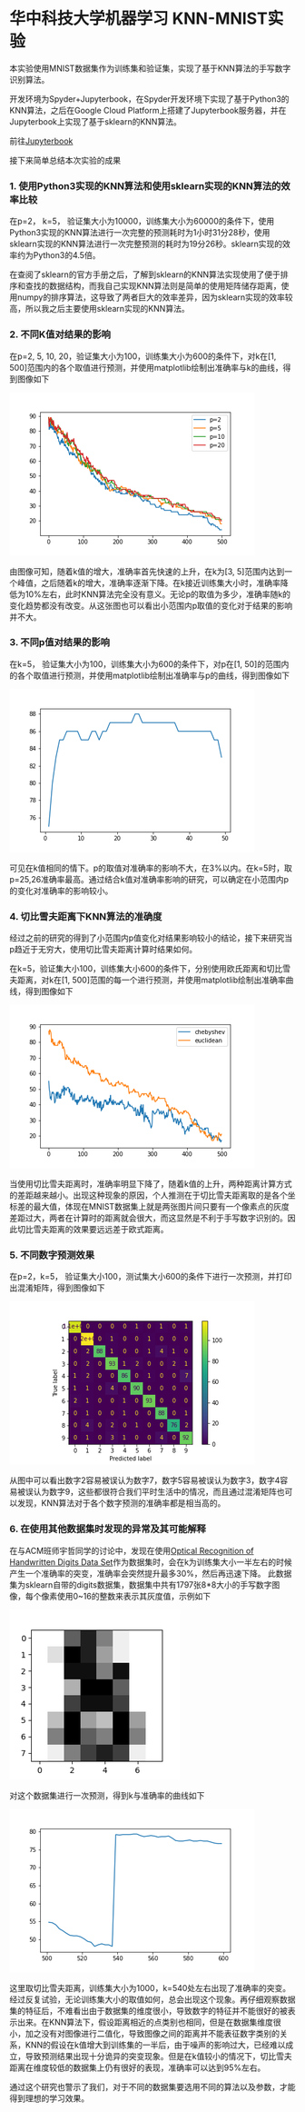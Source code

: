 # 华中科技大学机器学习 KNN-MNIST实验 #

本实验使用MNIST数据集作为训练集和验证集，实现了基于KNN算法的手写数字识别算法。

开发环境为Spyder+Jupyterbook，在Spyder开发环境下实现了基于Python3的KNN算法，之后在Google Cloud Platform上搭建了Jupyterbook服务器，并在Jupyterbook上实现了基于sklearn的KNN算法。

前往[Jupyterbook](http://35.201.136.176:8888/)

接下来简单总结本次实验的成果

### 1. 使用Python3实现的KNN算法和使用sklearn实现的KNN算法的效率比较 ###
在p=2， k=5， 验证集大小为10000，训练集大小为60000的条件下，使用Python3实现的KNN算法进行一次完整的预测耗时为1小时31分28秒，使用sklearn实现的KNN算法进行一次完整预测的耗时为19分26秒。sklearn实现的效率约为Python3的4.5倍。

在查阅了sklearn的官方手册之后，了解到sklearn的KNN算法实现使用了便于排序和查找的数据结构，而我自己实现KNN算法则是简单的使用矩阵储存距离，使用numpy的排序算法，这导致了两者巨大的效率差异，因为sklearn实现的效率较高，所以我之后主要使用sklearn实现的KNN算法。

### 2. 不同K值对结果的影响 ###
在p=2, 5, 10, 20，验证集大小为100，训练集大小为600的条件下，对k在[1, 500]范围内的各个取值进行预测，并使用matplotlib绘制出准确率与k的曲线，得到图像如下

![k值对结果的影响](res/k.png)

由图像可知，随着k值的增大，准确率首先快速的上升，在k为[3, 5]范围内达到一个峰值，之后随着k的增大，准确率逐渐下降。在k接近训练集大小时，准确率降低为10%左右，此时KNN算法完全没有意义。无论p的取值为多少，准确率随k的变化趋势都没有改变。从这张图也可以看出小范围内p取值的变化对于结果的影响并不大。

### 3. 不同p值对结果的影响 ###
在k=5， 验证集大小为100，训练集大小为600的条件下，对p在[1, 50]的范围内的各个取值进行预测，并使用matplotlib绘制出准确率与p的曲线，得到图像如下

![p值对结果的影响](res/p.png)

可见在k值相同的情下。p的取值对准确率的影响不大，在3%以内。在k=5时，取p=25,26准确率最高。通过结合k值对准确率影响的研究，可以确定在小范围内p的变化对准确率的影响较小。

### 4. 切比雪夫距离下KNN算法的准确度 ###
经过之前的研究的得到了小范围内p值变化对结果影响较小的结论，接下来研究当p趋近于无穷大，使用切比雪夫距离计算时结果如何。

在k=5，验证集大小100，训练集大小600的条件下，分别使用欧氏距离和切比雪夫距离，对k在[1, 500]范围的每一个进行预测，并使用matplotlib绘制出准确率曲线，得到图像如下

![切比雪夫距离与欧式距离](res/chebyshev.png)

当使用切比雪夫距离时，准确率明显下降了，随着k值的上升，两种距离计算方式的差距越来越小。出现这种现象的原因，个人推测在于切比雪夫距离取的是各个坐标差的最大值，体现在MNIST数据集上就是两张图片间只要有一个像素点的灰度差距过大，两者在计算时的距离就会很大，而这显然是不利于手写数字识别的。因此切比雪夫距离的效果要远远差于欧式距离。

### 5. 不同数字预测效果 ###
在p=2，k=5， 验证集大小100，测试集大小600的条件下进行一次预测，并打印出混淆矩阵，得到图像如下

![不同数字的预测结果](res/number.png)

从图中可以看出数字2容易被误认为数字7，数字5容易被误认为数字3，数字4容易被误认为数字9，这些都很符合我们平时生活中的情况，而且通过混淆矩阵也可以发现，KNN算法对于各个数字预测的准确率都是相当高的。
### 6. 在使用其他数据集时发现的异常及其可能解释 ###
在与ACM班师宇哲同学的讨论中，发现在使用[Optical Recognition of Handwritten Digits Data Set](https://archive.ics.uci.edu/ml/datasets/Optical+Recognition+of+Handwritten+Digits)作为数据集时，会在k为训练集大小一半左右的时候产生一个准确率的突变，准确率会突然提升最多30%，然后再迅速下降。
此数据集为sklearn自带的digits数据集，数据集中共有1797张8*8大小的手写数字图像，每个像素使用0~16的整数来表示其灰度值，示例如下

![数据示例](res/data.png)

对这个数据集进行一次预测，得到k与准确率的曲线如下

![异常曲线](res/digits.png)

这里取切比雪夫距离，训练集大小为1000，k=540处左右出现了准确率的突变。经过反复试验，无论训练集大小的取值如何，总会出现这个现象。再仔细观察数据集的特征后，不难看出由于数据集的维度很小，导致数字的特征并不能很好的被表示出来。在KNN算法下，假设距离相近的点类别也相同，但是在数据集维度很小，加之没有对图像进行二值化，导致图像之间的距离并不能表征数字类别的关系，KNN的假设在k值增大到训练集的一半后，由于噪声的影响过大，已经难以成立，导致预测结果出现十分诡异的突变现象。但是在k值较小的情况下，切比雪夫距离在维度较低的数据集上仍有很好的表现，准确率可以达到95%左右。

通过这个研究也警示了我们，对于不同的数据集要选用不同的算法以及参数，才能得到理想的学习效果。
